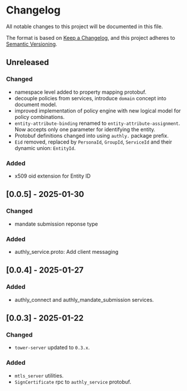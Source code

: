 # Changelog
All notable changes to this project will be documented in this file.

The format is based on [Keep a Changelog](https://keepachangelog.com/en/1.0.0/),
and this project adheres to [Semantic Versioning](https://semver.org/spec/v2.0.0.html).

## Unreleased
### Changed
- namespace level added to property mapping protobuf.
- decouple policies from services, introduce `domain` concept into document model.
- improved implementation of policy engine with new logical model for policy combinations.
- `entity-attribute-binding` renamed to `entity-attribute-assignment`. Now accepts only one parameter for identifying the entity.
- Protobuf definitions changed into using `authly.` package prefix.
- `Eid` removed, replaced by `PersonaId`, `GroupId`, `ServiceId` and their dynamic union: `EntityId`.

### Added
- x509 oid extension for Entity ID

## [0.0.5] - 2025-01-30
### Changed
- mandate submission reponse type

### Added
- authly_service.proto: Add client messaging

## [0.0.4] - 2025-01-27
### Added
- authly_connect and authly_mandate_submission services.

## [0.0.3] - 2025-01-22
### Changed
- `tower-server` updated to `0.3.x`.

### Added
- `mtls_server` utilities.
- `SignCertificate` rpc to `authly_service` protobuf.
